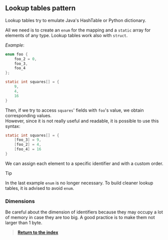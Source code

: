 ## Lookup tables pattern

Lookup tables try to emulate Java's HashTable or Python dictionary.

All we need is to create an `enum` for the mapping and a `static` array for elements of any type. Lookup tables work also with `struct`.

_Example_:

```c
enum foo {
    foo_2 = 0,
    foo_3,
    foo_4
};

static int squares[] = {
    9,
    4,
    16
}
```

Then, if we try to access `squares`' fields with `foo`'s value, we obtain corresponding values.
\
However, since it is not really useful and readable, it is possible to use this syntax:

```c
static int squares[] = {
    [foo_3] = 9,
    [foo_2] = 4,
    [foo_4] = 16
}
```

We can assign each element to a specific identifier and with a custom order.

> [!TIP]
>
> In the last example `enum` is no longer necessary. To build cleaner lookup tables, it is advised to avoid `enum`.

### Dimensions

Be careful about the dimension of identifiers because they may occupy a lot of memory in case they are too big. A good practice is to make them not larger than 1 byte.

> [**Return to the index**](../Advanced%20C.md)
